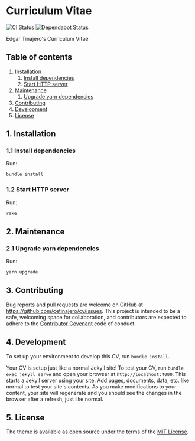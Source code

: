 # Curriculum Vitae

[![CI Status](https://travis-ci.org/cetinajero/cv.svg?branch=master)](https://travis-ci.org/cetinajero/cv)
[![Dependabot Status](https://api.dependabot.com/badges/status?host=github&repo=cetinajero/cv)](https://github.com/cetinajero/cv/pulls?q=is%3Apr+author%3Aapp%2Fdependabot)

Edgar Tinajero's Curriculum Vitae

## Table of contents

  1. [Installation](#1-installation)
      1. [Install dependencies](#11-install-dependencies)
      2. [Start HTTP server](#12-start-http-server)
  2. [Maintenance](#2-maintenance)
      1. [Upgrade yarn dependencies](#21-upgrade-yarn-dependencies)
  3. [Contributing](#3-contributing)
  4. [Development](#4-development)
  5. [License](#5-license)

## 1. Installation

### 1.1 Install dependencies

Run:
```bash
bundle install
```

### 1.2 Start HTTP server

Run:
```bash
rake
```

## 2. Maintenance

### 2.1 Upgrade yarn dependencies

Run:
```bash
yarn upgrade
```

## 3. Contributing

Bug reports and pull requests are welcome on GitHub at https://github.com/cetinajero/cv/issues. This project is intended to be a safe, welcoming space for collaboration, and contributors are expected to adhere to the [Contributor Covenant](http://contributor-covenant.org) code of conduct.

## 4. Development

To set up your environment to develop this CV, run `bundle install`.

Your CV is setup just like a normal Jekyll site! To test your CV, run `bundle exec jekyll serve` and open your browser at `http://localhost:4000`. This starts a Jekyll server using your site. Add pages, documents, data, etc. like normal to test your site's contents. As you make modifications to your content, your site will regenerate and you should see the changes in the browser after a refresh, just like normal.

## 5. License

The theme is available as open source under the terms of the [MIT License](https://opensource.org/licenses/MIT).
